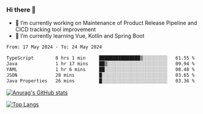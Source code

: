 ### Hi there 👋

- 🔭 I’m currently working on Maintenance of Product Release Pipeline and CICD tracking tool improvement
- 🌱 I’m currently learning Vue, Kotlin and Spring Boot

<!--START_SECTION:waka-->

```txt
From: 17 May 2024 - To: 24 May 2024

TypeScript        8 hrs 1 min     ███████████████▒░░░░░░░░░   61.55 %
Java              1 hr 17 mins    ██▒░░░░░░░░░░░░░░░░░░░░░░   09.94 %
YAML              1 hr 6 mins     ██░░░░░░░░░░░░░░░░░░░░░░░   08.48 %
JSON              28 mins         █░░░░░░░░░░░░░░░░░░░░░░░░   03.65 %
Java Properties   26 mins         █░░░░░░░░░░░░░░░░░░░░░░░░   03.36 %
```

<!--END_SECTION:waka-->

[![Anurag's GitHub stats](https://github-readme-stats.vercel.app/api?username=yunhao981&show_icons=true&theme=solarized-dark)](https://github.com/anuraghazra/github-readme-stats)

[![Top Langs](https://github-readme-stats.vercel.app/api/top-langs/?username=yunhao981&theme=solarized-dark&layout=compact)](https://github.com/anuraghazra/github-readme-stats)

<!--
**yunhao981/yunhao981** is a ✨ _special_ ✨ repository because its `README.md` (this file) appears on your GitHub profile.

Here are some ideas to get you started:

- 🔭 I’m currently working on Maintenance of Release Pipeline and CICD tracking tool improvement
- 🌱 I’m currently learning Vue, Kotlin and Spring Boot
- 👯 I’m looking to collaborate on ...
- 🤔 I’m looking for help with ...
- 💬 Ask me about ...
- 📫 How to reach me: ...
- 😄 Pronouns: ...
- ⚡ Fun fact: ...
-->


